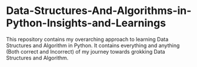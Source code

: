 # Data-Structures-And-Algorithms-in-Python-Insights-and-Learnings
This repository contains my overarching approach to learning Data Structures and Algorithm in Python. It contains everything and anything (Both correct and Incorrect) of my journey towards grokking Data Structures and Algorithm.  
